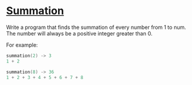 # [Summation](https://www.codewars.com/kata/55d24f55d7dd296eb9000030/train/swift)

Write a program that finds the summation of every number from 1 to num. The number will always be a positive integer greater than 0.

For example:
```swift
summation(2) -> 3
1 + 2

summation(8) -> 36
1 + 2 + 3 + 4 + 5 + 6 + 7 + 8
```